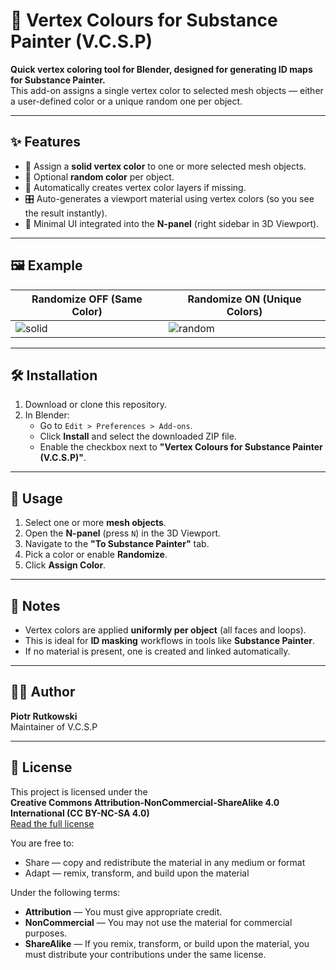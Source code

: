 # 🎨 Vertex Colours for Substance Painter (V.C.S.P)

**Quick vertex coloring tool for Blender, designed for generating ID maps for Substance Painter.**  
This add-on assigns a single vertex color to selected mesh objects — either a user-defined color or a unique random one per object.

---

## ✨ Features

- 🎯 Assign a **solid vertex color** to one or more selected mesh objects.
- 🎲 Optional **random color** per object.
- 🧱 Automatically creates vertex color layers if missing.
- 🎛 Auto-generates a viewport material using vertex colors (so you see the result instantly).
- 🧰 Minimal UI integrated into the **N-panel** (right sidebar in 3D Viewport).

---

## 🖼 Example

| Randomize OFF (Same Color) | Randomize ON (Unique Colors) |
|----------------------------|------------------------------|
| ![solid](https://via.placeholder.com/150) | ![random](https://via.placeholder.com/150) |

---

## 🛠 Installation

1. Download or clone this repository.
2. In Blender:
   - Go to `Edit > Preferences > Add-ons`.
   - Click **Install** and select the downloaded ZIP file.
   - Enable the checkbox next to **"Vertex Colours for Substance Painter (V.C.S.P)"**.

---

## 🚀 Usage

1. Select one or more **mesh objects**.
2. Open the **N-panel** (press `N`) in the 3D Viewport.
3. Navigate to the **"To Substance Painter"** tab.
4. Pick a color or enable **Randomize**.
5. Click **Assign Color**.

---

## 🧠 Notes

- Vertex colors are applied **uniformly per object** (all faces and loops).
- This is ideal for **ID masking** workflows in tools like **Substance Painter**.
- If no material is present, one is created and linked automatically.

---

## 👨‍💻 Author

**Piotr Rutkowski**  
Maintainer of V.C.S.P

---

## 📝 License

This project is licensed under the  
**Creative Commons Attribution-NonCommercial-ShareAlike 4.0 International (CC BY-NC-SA 4.0)**  
[Read the full license](https://creativecommons.org/licenses/by-nc-sa/4.0/)

You are free to:
- Share — copy and redistribute the material in any medium or format
- Adapt — remix, transform, and build upon the material

Under the following terms:
- **Attribution** — You must give appropriate credit.
- **NonCommercial** — You may not use the material for commercial purposes.
- **ShareAlike** — If you remix, transform, or build upon the material, you must distribute your contributions under the same license.

